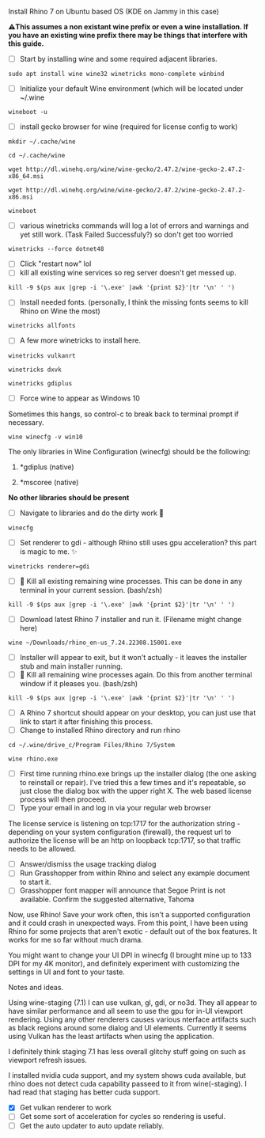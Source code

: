 Install Rhino 7 on Ubuntu based OS (KDE on Jammy in this case)

⚠**This assumes a non existant wine prefix or even a wine installation. If you have an existing wine prefix there may be things that interfere with this guide.**

* [ ] Start by installing wine and some required adjacent libraries. 

``sudo apt install wine wine32 winetricks mono-complete winbind``

* [ ] Initialize your default Wine environment (which will be located under ~/.wine

``wineboot -u``

* [ ] install gecko browser for wine (required for license config to work)

``mkdir ~/.cache/wine``

``cd ~/.cache/wine``

``wget http://dl.winehq.org/wine/wine-gecko/2.47.2/wine-gecko-2.47.2-x86_64.msi``

``wget http://dl.winehq.org/wine/wine-gecko/2.47.2/wine-gecko-2.47.2-x86.msi``

``wineboot``


* [ ] various winetricks commands will log a lot of errors and warnings and yet still work. (Task Failed Successfuly?) so don't get too worried

``winetricks --force dotnet48``

* [ ] Click "restart now" lol
* [ ] kill all existing wine services so reg server doesn't get messed up.

``kill -9 $(ps aux |grep -i '\.exe' |awk '{print $2}'|tr '\n' ' ')``

* [ ] Install needed fonts. (personally, I think the missing fonts seems to kill Rhino on Wine the most)

``winetricks allfonts``

* [ ] A few more winetricks to install here.

``winetricks vulkanrt``

``winetricks dxvk``

``winetricks gdiplus``


* [ ] Force wine to appear as Windows 10

Sometimes this hangs, so control-c to break back to terminal prompt if necessary.

``wine winecfg -v win10``



The only libraries in Wine Configuration (winecfg) should be the following:

1. *gdiplus (native)

2. *mscoree (native)

**No other libraries should be present**

* [ ] Navigate to libraries and do the dirty work 🔪

``winecfg``

* [ ] Set renderer to gdi - although Rhino still uses gpu acceleration? this part is magic to me. ✨

``winetricks renderer=gdi``

* [ ] 🔪 Kill all existing remaining wine processes. This can be done in any terminal in your current session. (bash/zsh)

`kill -9 $(ps aux |grep -i '\.exe' |awk '{print $2}'|tr '\n' ' ')`

* [ ] Download latest Rhino 7 installer and run it. (Filename might change here)

`wine ~/Downloads/rhino_en-us_7.24.22308.15001.exe`

* [ ] Installer will appear to exit, but it won't actually - it leaves the installer stub and main installer running.
* [ ] 🔪 Kill all remaining wine processes again. Do this from another terminal window if it pleases you. (bash/zsh)

`kill -9 $(ps aux |grep -i '\.exe' |awk '{print $2}'|tr '\n' ' ')`

* [ ] A Rhino 7 shortcut should appear on your desktop, you can just use that link to start it after finishing this process.
* [ ] Change to installed Rhino directory and run rhino

``cd ~/.wine/drive_c/Program Files/Rhino 7/System``

``wine rhino.exe``

* [ ] First time running rhino.exe brings up the installer dialog (the one asking to reinstall or repair). I've tried this a few times and it's repeatable, so just close the dialog box with the upper right X. The web based license process will then proceed.
* [ ] Type your email in and log in via your regular web browser

The license service is listening on tcp:1717 for the authorization string - depending on your system configuration (firewall), the request url to authorize the license will be an http on loopback tcp:1717, so that traffic needs to be allowed.

* [ ] Answer/dismiss the usage tracking dialog
* [ ] Run Grasshopper from within Rhino and select any example document to start it.
* [ ] Grasshopper font mapper will announce that Segoe Print is not available. Confirm the suggested alternative, Tahoma

Now, use Rhino! Save your work often, this isn't a supported configuration and it could crash in unexpected ways. From this point, I have been using Rhino for some projects that aren't exotic - default out of the box features. It works for me so far without much drama.

You might want to change your UI DPI in winecfg (I brought mine up to 133 DPI for my 4K monitor), and definitely experiment with customizing the settings in UI and font to your taste.

Notes and ideas.

Using wine-staging (7.1) I can use vulkan, gl, gdi, or no3d. They all appear to have similar performance and all seem to use the gpu for in-UI viewport rendering. Using any other renderers causes various nterface artifacts such as black regions around some dialog and UI elements. Currently it seems using Vulkan has the least artifacts when using the application.

I definitely think staging 7.1 has less overall glitchy stuff going on such as viewport refresh issues.

I installed nvidia cuda support, and my system shows cuda available, but rhino does not detect cuda capability passeed to it from wine(-staging). I had read that staging has better cuda support.

* [x] Get vulkan renderer to work
* [ ] Get some sort of acceleration for cycles so rendering is useful.
* [ ] Get the auto updater to auto update reliably.
